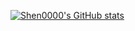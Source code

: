 [![Shen0000's GitHub stats](https://github-readme-stats.vercel.app/api?username=Shen0000&show_icons=true&theme=tokyonights)](https://github.com/Shen0000/github-readme-stats)

<!--
**Shen0000/Shen0000** is a ✨ _special_ ✨ repository because its `README.md` (this file) appears on your GitHub profile.

Here are some ideas to get you started:

- 🔭 I’m currently working on ...
- 🌱 I’m currently learning ...
- 👯 I’m looking to collaborate on ...
- 🤔 I’m looking for help with ...
- 💬 Ask me about ...
- 📫 How to reach me: ...
- 😄 Pronouns: ...
- ⚡ Fun fact: ...
-->
